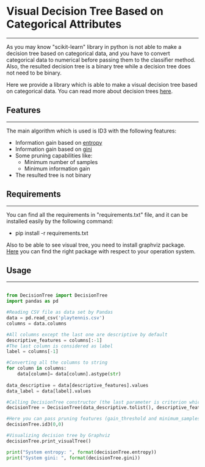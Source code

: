 # Visual Decision Tree Based on Categorical Attributes 
-------------------

As you may know "scikit-learn" library in python is not able to make a decision tree based on categorical data, and you have to convert categorical data to numerical before passing them to the classifier method. Also, the resulted decision tree is a binary tree while a decision tree does not need to be binary.

Here we provide a library which is able to make a visual decision tree based on categorical data. You can read more about decision trees [here](https://en.wikipedia.org/wiki/Decision_tree).

## Features
--------------------

The main algorithm which is used is ID3 with the following features:

* Information gain based on [entropy](https://en.wikipedia.org/wiki/Decision_tree_learning)
* Information gain based on [gini](https://en.wikipedia.org/wiki/Decision_tree_learning)
* Some pruning capabilities like:
	* Minimum number of samples
	* Minimum information gain
* The resulted tree is not binary

## Requirements
--------------------

You can find all the requirements in "requirements.txt" file, and it can be installed easily by the following command:

* pip install -r requirements.txt 

Also to be able to see visual tree, you need to install graphviz package. [Here](https://www.graphviz.org/download/) you can find the right package with respect to your operation system. 


## Usage
--------------------

```python

from DecisionTree import DecisionTree
import pandas as pd

#Reading CSV file as data set by Pandas
data = pd.read_csv('playtennis.csv')
columns = data.columns

#All columns except the last one are descriptive by default
descriptive_features = columns[:-1]
#The last column is considered as label
label = columns[-1]

#Converting all the columns to string 
for column in columns:
    data[column]= data[column].astype(str)
   
data_descriptive = data[descriptive_features].values
data_label = data[label].values

#Calling DecisionTree constructor (the last parameter is criterion which can also be "gini")
decisionTree = DecisionTree(data_descriptive.tolist(), descriptive_features.tolist(), data_label.tolist(), "entropy")

#Here you can pass pruning features (gain_threshold and minimum_samples)
decisionTree.id3(0,0)

#Visualizing decision tree by Graphviz
decisionTree.print_visualTree()

print("System entropy: ", format(decisionTree.entropy))
print("System gini: ", format(decisionTree.gini))


``` 


